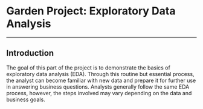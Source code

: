 # Garden Project: Exploratory Data Analysis

---

## Introduction

The goal of this part of the project is to demonstrate the basics of exploratory data analysis (EDA).
Through this routine but essential process, the analyst can become familiar with new data
and prepare it for further use in answering business questions. Analysts generally follow
the same EDA process, however, the steps involved may vary depending on the data and business goals.
